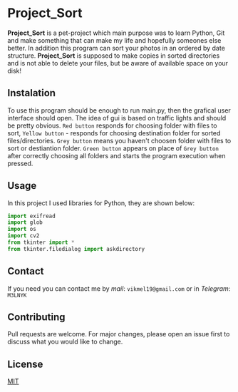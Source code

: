 # Project_Sort

**Project_Sort** is a pet-project which main purpose was to learn Python, Git and make 
something that can make my life and hopefully someones else better. In addition 
this program can sort your photos in an ordered by date structure. **Project_Sort** 
is supposed to make copies in sorted directories and is not able to delete your 
files, but be aware of available space on your disk!

## Instalation

To use this program should be enough to run main.py, then the grafical user 
interface should open. The idea of gui is based on traffic lights and should 
be pretty obvious. `Red button` responds for choosing folder with files to sort, 
`Yellow button` - responds for choosing destination folder for sorted 
files/directories. `Grey button` means you haven't choosen folder with files to
sort or destiantion folder. `Green button` appears on place of `Grey button` 
after correctly choosing all folders and starts the program execution when 
pressed.

## Usage 

In this project I used libraries for Python, they are shown below:
```python
import exifread
import glob
import os
import cv2
from tkinter import *
from tkinter.filedialog import askdirectory
```

## Contact
If you need you can contact me by *mail*: `vikmel19@gmail.com`
or in *Telegram*: `M3LNYK`

## Contributing
Pull requests are welcome. For major changes, please open an issue first 
to discuss what you would like to change.

## License
[MIT](https://choosealicense.com/licenses/mit/)
